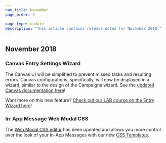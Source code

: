 ```yaml
---
nav_title: November
page_order: 3

page_type: update
description: "This article contains release notes for November 2018."
---
```

## November 2018

### Canvas Entry Settings Wizard

The Canvas UI will be simplified to prevent missed tasks and resulting errors. Canvas configurations, specifically, will now be displayed in a wizard, similar to the design of the Campaigns wizard. See the [updated Canvas documentation here]({{site.baseurl}}/user_guide/engagement_tools/canvas/create_a_canvas/create_a_canvas/)!

Want more on this new feature? [Check out our LAB course on the Entry Wizard here](https://lab.braze.com/the-new-canvas-entry-step/264889/scorm/20z5ij5ublxbk)!

### In-App Message Web Modal CSS

The [Web Modal CSS editor]({{site.baseurl}}/user_guide/message_building_by_channel/in-app_messages/create/#web-modal-css) has been updated and allows you more control over the look of your In-App Messages with our new [CSS Templates]({{site.baseurl}}/user_guide/message_building_by_channel/in-app_messages/in_app_message_color_templates/#css-template).
